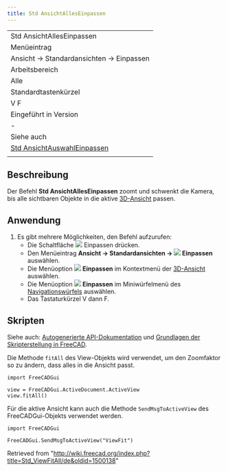 ```yaml
---
title: Std AnsichtAllesEinpassen
---
```


|                                                                                   |
| --------------------------------------------------------------------------------- |
| Std AnsichtAllesEinpassen                                                         |
| Menüeintrag                                                                       |
| Ansicht → Standardansichten‏‎ → Einpassen                                         |
| Arbeitsbereich                                                                    |
| Alle                                                                              |
| Standardtastenkürzel                                                              |
| V F                                                                               |
| Eingeführt in Version                                                             |
| -                                                                                 |
| Siehe auch                                                                        |
| [Std AnsichtAuswahlEinpassen](/Std_ViewFitSelection/de "Std ViewFitSelection/de") |
|                                                                                   |

## Beschreibung

Der Befehl **Std AnsichtAllesEinpassen** zoomt und schwenkt die Kamera, bis alle sichtbaren Objekte in die aktive [3D-Ansicht](/3D_view/de "3D view/de") passen.

## Anwendung

1. Es gibt mehrere Möglichkeiten, den Befehl aufzurufen:
   - Die Schaltfläche ![](/images/Std_ViewFitAll.svg) Einpassen drücken.
   - Den Menüeintrag **Ansicht → Standardansichten → ![](/images/Std_ViewFitAll.svg) Einpassen** auswählen.
   - Die Menüoption **![](/images/Std_ViewFitAll.svg) Einpassen** im Kontextmenü der [3D-Ansicht](/3D_view/de "3D view/de") auswählen.
   - Die Menüoption **![](/images/Std_ViewFitAll.svg) Einpassen** im Miniwürfelmenü des [Navigationswürfels](/Navigation_Cube/de "Navigation Cube/de") auswählen.
   - Das Tastaturkürzel V dann F.

## Skripten

Siehe auch: [Autogenerierte API-Dokumentation](https://freecad.github.io/SourceDoc/) und [Grundlagen der Skripterstellung in FreeCAD](/FreeCAD_Scripting_Basics/de "FreeCAD Scripting Basics/de").

Die Methode `fitAll` des View-Objekts wird verwendet, um den Zoomfaktor so zu ändern, dass alles in die Ansicht passt.

```
import FreeCADGui

view = FreeCADGui.ActiveDocument.ActiveView
view.fitAll()

```

Für die aktive Ansicht kann auch die Methode `SendMsgToActiveView` des FreeCADGui-Objekts verwendet werden.

```
import FreeCADGui

FreeCADGui.SendMsgToActiveView("ViewFit")

```

Retrieved from "<http://wiki.freecad.org/index.php?title=Std_ViewFitAll/de&oldid=1500138>"
